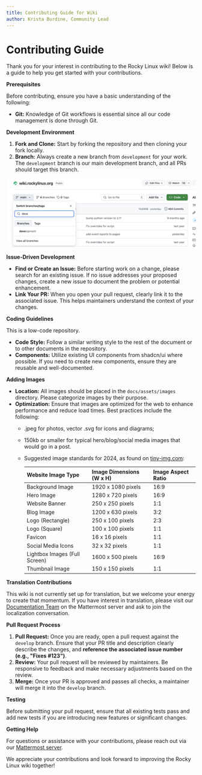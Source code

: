 ```yaml
---
title: Contributing Guide for Wiki
author: Krista Burdine, Community Lead
---
```


# Contributing Guide

Thank you for your interest in contributing to the Rocky Linux wiki! Below is a guide to help you get started with your contributions.

**Prerequisites**

Before contributing, ensure you have a basic understanding of the following:

* **Git:** Knowledge of Git workflows is essential since all our code management is done through Git.

**Development Environment**

1. **Fork and Clone:** Start by forking the repository and then cloning your fork locally.
2. **Branch:** Always create a new branch from `development` for your work. The `development` branch is our main development branch, and all PRs should target this branch.
<img width="971" alt="Screenshot 2024-10-08 at 17 39 53" src="docs/assets/images/development-branch.png">


**Issue-Driven Development**

* **Find or Create an Issue:** Before starting work on a change, please search for an existing issue.  If no issue addresses your proposed changes, create a new issue to document the problem or potential enhancement.
* **Link Your PR:** When you open your pull request, clearly link it to the associated issue. This helps maintainers understand the context of your changes.

**Coding Guidelines**

This is a low-code repository.
* **Code Style:** Follow a similar writing style to the rest of the document or to other documents in the repository.
* **Components:** Utilize existing UI components from shadcn/ui where possible. If you need to create new components, ensure they are reusable and well-documented.

**Adding Images**

* **Location:** All images should be placed in the `docs/assets/images` directory. Please categorize images by their purpose.
* **Optimization:** Ensure that images are optimized for the web to enhance performance and reduce load times.
Best practices include the following:
  * .jpeg for photos, vector .svg for icons and diagrams;
  * 150kb or smaller for typical hero/blog/social media images that would go in a post.
  * Suggested image standards for 2024, as found on [tiny-img.com](https://tiny-img.com/blog/best-image-size-for-website/):
 
    | Website Image Type	| Image Dimensions (W x H) | Image Aspect Ratio |
    | ---| --- | --- |
    | Background Image	| 1920 x 1080 pixels |	16:9 |
    | Hero Image	| 1280 x 720 pixels	| 16:9 |
    | Website Banner	| 250 x 250 pixels	| 1:1 |
    | Blog Image	| 1200 x 630 pixels	| 3:2 |
    | Logo (Rectangle)	| 250 x 100 pixels	| 2:3 |
    | Logo (Square)	| 100 x 100 pixels	| 1:1 |
    | Favicon	| 16 x 16 pixels	| 1:1 |
    | Social Media Icons	| 32 x 32 pixels	| 1:1 |
    | Lightbox Images (Full Screen)	| 1600 x 500 pixels	| 16:9 |
    | Thumbnail Image	| 150 x 150 pixels	| 1:1 |

**Translation Contributions**

This wiki is not currently set up for translation, but we welcome your energy to create that momentum. If you have interest in translation, please visit our [Documentation Team](https://chat.rockylinux.org/rocky-linux/channels/documentation) on the Mattermost server and ask to join the localization conversation.

**Pull Request Process**

1. **Pull Request:** Once you are ready, open a pull request against the `develop` branch. Ensure that your PR title and description clearly describe the changes, and **reference the associated issue number (e.g., "Fixes #123")**.
2. **Review:** Your pull request will be reviewed by maintainers. Be responsive to feedback and make necessary adjustments based on the review.
3. **Merge:** Once your PR is approved and passes all checks, a maintainer will merge it into the `develop` branch.

**Testing**

Before submitting your pull request, ensure that all existing tests pass and add new tests if you are introducing new features or significant changes.

**Getting Help**

For questions or assistance with your contributions, please reach out via our [Mattermost server](https://chat.rockylinux.org/rocky-linux/channels/off-topic). 

We appreciate your contributions and look forward to improving the Rocky Linux wiki together!
